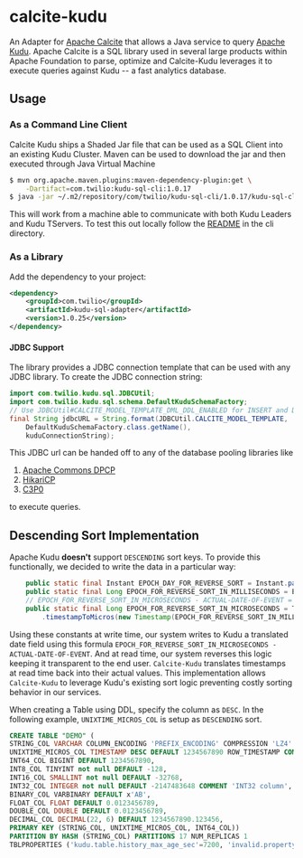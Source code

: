 # calcite-kudu

An Adapter for [Apache Calcite](https://calcite.apache.org/) that allows a Java service to query [Apache Kudu](https://kudu.apache.org/). Apache Calcite is a SQL library used in several large products within Apache Foundation to parse, optimize and Calcite-Kudu leverages it to execute queries against Kudu -- a fast analytics database.

## Usage

### As a Command Line Client
Calcite Kudu ships a Shaded Jar file that can be used as a SQL Client into an existing Kudu Cluster. Maven can be used to download the jar and then executed through Java Virtual Machine

``` bash
$ mvn org.apache.maven.plugins:maven-dependency-plugin:get \
	-Dartifact=com.twilio:kudu-sql-cli:1.0.17
$ java -jar ~/.m2/repository/com/twilio/kudu-sql-cli/1.0.17/kudu-sql-cli-1.0.17.jar -c kudu-leader1,kudu-leader2,kudu-leader3
```

This will work from a machine able to communicate with both Kudu Leaders and Kudu TServers. To test this out locally follow the [README](./cli/README.md) in the cli directory.


### As a Library
Add the dependency to your project:

``` xml
<dependency>
	<groupId>com.twilio</groupId>
	<artifactId>kudu-sql-adapter</artifactId>
	<version>1.0.25</version>
</dependency>
```

#### JDBC Support
The library provides a JDBC connection template that can be used with any JDBC library. To create the JDBC connection string:

``` java
import com.twilio.kudu.sql.JDBCUtil;
import com.twilio.kudu.sql.schema.DefaultKuduSchemaFactory;
// Use JDBCUtil#CALCITE_MODEL_TEMPLATE_DML_DDL_ENABLED for INSERT and DDL support
final String jdbcURL = String.format(JDBCUtil.CALCITE_MODEL_TEMPLATE,
	DefaultKuduSchemaFactory.class.getName(),
	kuduConnectionString);
```

This JDBC url can be handed off to any of the database pooling libraries like
1. [Apache Commons DPCP](https://commons.apache.org/proper/commons-dbcp/download_dbcp.cgi)
2. [HikariCP](https://github.com/brettwooldridge/HikariCP)
3. [C3P0](https://www.mchange.com/projects/c3p0/)

to execute queries.

## Descending Sort Implementation
Apache Kudu **doesn't** support `DESCENDING` sort keys. To provide this functionally, we decided to write the data in a particular way:

``` java
	public static final Instant EPOCH_DAY_FOR_REVERSE_SORT = Instant.parse("9999-12-31T00:00:00.000000Z");
	public static final Long EPOCH_FOR_REVERSE_SORT_IN_MILLISECONDS = EPOCH_DAY_FOR_REVERSE_SORT.toEpochMilli();
	// EPOCH_FOR_REVERSE_SORT_IN_MICROSECONDS - ACTUAL-DATE-OF-EVENT = DATE-TO-STORE
	public static final Long EPOCH_FOR_REVERSE_SORT_IN_MICROSECONDS = TimestampUtil
		.timestampToMicros(new Timestamp(EPOCH_FOR_REVERSE_SORT_IN_MILLISECONDS));
```


Using these constants at write time, our system writes to Kudu a translated date field using this formula `EPOCH_FOR_REVERSE_SORT_IN_MICROSECONDS - ACTUAL-DATE-OF-EVENT`. And at read time, our system reverses this logic keeping it transparent to the end user. `Calcite-Kudu` translates timestamps at read time back into their actual values. This implementation allows `Calcite-Kudu` to leverage Kudu's existing sort logic preventing costly sorting behavior in our services.

When creating a Table using DDL, specify the column as `DESC`. In the following example, `UNIXTIME_MICROS_COL` is setup as `DESCENDING` sort.

``` sql
CREATE TABLE "DEMO" (
STRING_COL VARCHAR COLUMN_ENCODING 'PREFIX_ENCODING' COMPRESSION 'LZ4' DEFAULT 'abc' BLOCK_SIZE 5000,
UNIXTIME_MICROS_COL TIMESTAMP DESC DEFAULT 1234567890 ROW_TIMESTAMP COMMENT 'this column is the timestamp',
INT64_COL BIGINT DEFAULT 1234567890,
INT8_COL TINYINT not null DEFAULT -128,
INT16_COL SMALLINT not null DEFAULT -32768,
INT32_COL INTEGER not null DEFAULT -2147483648 COMMENT 'INT32 column',
BINARY_COL VARBINARY DEFAULT x'AB',
FLOAT_COL FLOAT DEFAULT 0.0123456789,
DOUBLE_COL DOUBLE DEFAULT 0.0123456789,
DECIMAL_COL DECIMAL(22, 6) DEFAULT 1234567890.123456,
PRIMARY KEY (STRING_COL, UNIXTIME_MICROS_COL, INT64_COL))
PARTITION BY HASH (STRING_COL) PARTITIONS 17 NUM_REPLICAS 1
TBLPROPERTIES ('kudu.table.history_max_age_sec'=7200, 'invalid.property'='1234')
```
